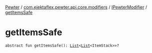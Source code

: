 [Pewter](../../index.md) / [com.ejektaflex.pewter.api.core.modifiers](../index.md) / [IPewterModifier](index.md) / [getItemsSafe](./get-items-safe.md)

# getItemsSafe

`abstract fun getItemsSafe(): `[`List`](https://kotlinlang.org/api/latest/jvm/stdlib/kotlin.collections/-list/index.html)`<`[`List`](https://kotlinlang.org/api/latest/jvm/stdlib/kotlin.collections/-list/index.html)`<ItemStack>>?`